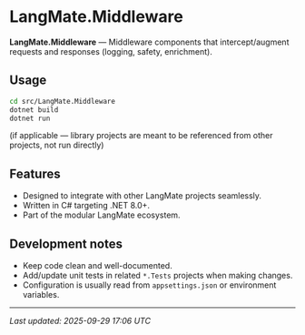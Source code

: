 # LangMate.Middleware

**LangMate.Middleware** — Middleware components that intercept/augment requests and responses (logging, safety, enrichment).

## Usage

```bash
cd src/LangMate.Middleware
dotnet build
dotnet run
```

(if applicable — library projects are meant to be referenced from other projects, not run directly)

## Features
- Designed to integrate with other LangMate projects seamlessly.
- Written in C# targeting .NET 8.0+.
- Part of the modular LangMate ecosystem.

## Development notes
- Keep code clean and well-documented.
- Add/update unit tests in related `*.Tests` projects when making changes.
- Configuration is usually read from `appsettings.json` or environment variables.

---

_Last updated: 2025-09-29 17:06 UTC_
